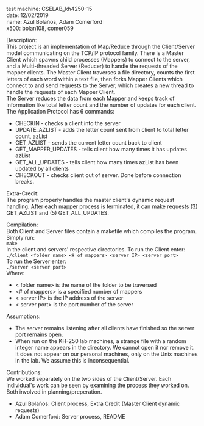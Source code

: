 test machine: CSELAB_kh4250-15\
date: 12/02/2019\
name: Azul Bolaños, Adam Comerford\
x500: bolan108, comer059

Description:\
This project is an implementation of Map/Reduce through the Client/Server model communicating on the TCP/IP protocol family. There is a Master Client which spawns child processes (Mappers) to connect to the server, and a Multi-threaded Server (Reducer) to handle the requests of the mapper clients. The Master Client traverses a file directory, counts the first letters of each word within a text file, then forks Mapper Clients which connect to and send requests to the Server, which creates a new thread to handle the requests of each Mapper Client.\
The Server reduces the data from each Mapper and keeps track of information like total letter count and the number of updates for each client.\
The Application Protocol has 6 commands:
- CHECKIN - checks a client into the server
- UPDATE_AZLIST - adds the letter count sent from client to total letter count, azList
- GET_AZLIST - sends the current letter count back to client
- GET_MAPPER_UPDATES - tells client how many times it has updates azList
- GET_ALL_UPDATES - tells client how many times azList has been updated by all clients
- CHECKOUT - checks client out of server. Done before connection breaks.

Extra-Credit:\
The program properly handles the master client's dynamic request handling. After each mapper process is terminated, it can make requests (3) GET_AZLIST and (5) GET_ALL_UPDATES.

Compilation:\
Both Client and Server files contain a makefile which compiles the program. Simply run:\
```make```\
In the client and servers' respective directories.
To run the Client enter:\
```./client <folder name> <# of mappers> <server IP> <server port>```\
To run the Server enter:\
```./server <server port>```\
Where:
- < folder name> is the name of the folder to be traversed
- <# of mappers> is a specified number of mappers
- < server IP> is the IP address of the server
- < server port> is the port number of the server

Assumptions:
- The server remains listening after all clients have finished so the server port remains open.
- When run on the KH-250 lab machines, a strange file with a random integer name appears in the directory. We cannot open it nor remove it. It does not appear on our personal machines, only on the Unix machines in the lab. We assume this is inconsequential.

Contributions:\
We worked separately on the two sides of the Client/Server. Each individual's work can be seen by examining the process they worked on. Both involved in planning/preperation.
- Azul Bolaños: Client process, Extra Credit (Master Client dynamic requests)
- Adam Comerford: Server process, README
